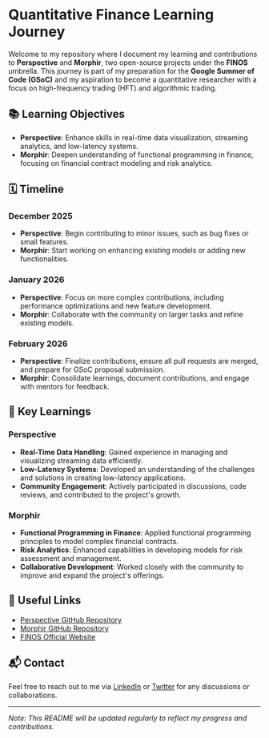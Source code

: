 # Quantitative Finance Learning Journey

Welcome to my repository where I document my learning and contributions to **Perspective** and **Morphir**, two open-source projects under the **FINOS** umbrella. This journey is part of my preparation for the **Google Summer of Code (GSoC)** and my aspiration to become a quantitative researcher with a focus on high-frequency trading (HFT) and algorithmic trading.

## 📚 Learning Objectives

- **Perspective**: Enhance skills in real-time data visualization, streaming analytics, and low-latency systems.
- **Morphir**: Deepen understanding of functional programming in finance, focusing on financial contract modeling and risk analytics.

## 🗓️ Timeline


### December 2025
- **Perspective**: Begin contributing to minor issues, such as bug fixes or small features.
- **Morphir**: Start working on enhancing existing models or adding new functionalities.

### January 2026
- **Perspective**: Focus on more complex contributions, including performance optimizations and new feature development.
- **Morphir**: Collaborate with the community on larger tasks and refine existing models.

### February 2026
- **Perspective**: Finalize contributions, ensure all pull requests are merged, and prepare for GSoC proposal submission.
- **Morphir**: Consolidate learnings, document contributions, and engage with mentors for feedback.

## 🧠 Key Learnings

### Perspective
- **Real-Time Data Handling**: Gained experience in managing and visualizing streaming data efficiently.
- **Low-Latency Systems**: Developed an understanding of the challenges and solutions in creating low-latency applications.
- **Community Engagement**: Actively participated in discussions, code reviews, and contributed to the project's growth.

### Morphir
- **Functional Programming in Finance**: Applied functional programming principles to model complex financial contracts.
- **Risk Analytics**: Enhanced capabilities in developing models for risk assessment and management.
- **Collaborative Development**: Worked closely with the community to improve and expand the project's offerings.

## 🔗 Useful Links

- [Perspective GitHub Repository](https://github.com/finos/perspective)
- [Morphir GitHub Repository](https://github.com/finos/morphir)
- [FINOS Official Website](https://finos.org/)

## 📬 Contact

Feel free to reach out to me via [LinkedIn](https://www.linkedin.com/in/chandan-giri-307927247/) or [Twitter](https://x.com/RishiGoswamii?t=XkcjWR2hAtGp03ylEKmgNw&s=09) for any discussions or collaborations.

---

*Note: This README will be updated regularly to reflect my progress and contributions.*
